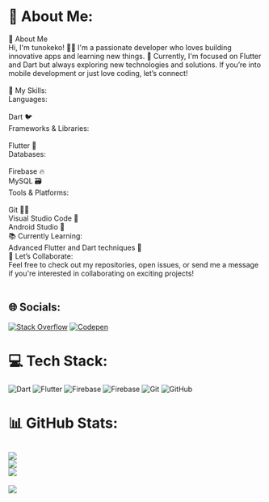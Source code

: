 # 💫 About Me:
👋 About Me<br>Hi, I'm tunokeko! 👨‍💻 I'm a passionate developer who loves building innovative apps and learning new things. 🚀 Currently, I'm focused on Flutter and Dart but always exploring new technologies and solutions. If you’re into mobile development or just love coding, let’s connect!<br><br>💼 My Skills:<br>Languages:<br><br>Dart 🐦<br>Frameworks & Libraries:<br><br>Flutter 📱<br>Databases:<br><br>Firebase 🔥<br>MySQL 🗃️<br>Tools & Platforms:<br><br>Git 🧑‍💻<br>Visual Studio Code 🎨<br>Android Studio 📱<br>📚 Currently Learning:<br>Advanced Flutter and Dart techniques 🌟<br>💬 Let’s Collaborate:<br>Feel free to check out my repositories, open issues, or send me a message if you're interested in collaborating on exciting projects!<br><br>


## 🌐 Socials:
[![Stack Overflow](https://img.shields.io/badge/-Stackoverflow-FE7A16?logo=stack-overflow&logoColor=white)](https://stackoverflow.com/users/20412651) [![Codepen](https://img.shields.io/badge/Codepen-000000?style=for-the-badge&logo=codepen&logoColor=white)](https://codepen.io/@bilmem-bilmem) 

# 💻 Tech Stack:
![Dart](https://img.shields.io/badge/dart-%230175C2.svg?style=for-the-badge&logo=dart&logoColor=white) ![Flutter](https://img.shields.io/badge/Flutter-%2302569B.svg?style=for-the-badge&logo=Flutter&logoColor=white) ![Firebase](https://img.shields.io/badge/firebase-%23039BE5.svg?style=for-the-badge&logo=firebase) ![Firebase](https://img.shields.io/badge/firebase-a08021?style=for-the-badge&logo=firebase&logoColor=ffcd34) ![Git](https://img.shields.io/badge/git-%23F05033.svg?style=for-the-badge&logo=git&logoColor=white) ![GitHub](https://img.shields.io/badge/github-%23121011.svg?style=for-the-badge&logo=github&logoColor=white)
# 📊 GitHub Stats:
![](https://github-readme-stats.vercel.app/api?username=tunokeko&theme=dark&hide_border=false&include_all_commits=true&count_private=true)<br/>
![](https://github-readme-streak-stats.herokuapp.com/?user=tunokeko&theme=dark&hide_border=false)<br/>
![](https://github-readme-stats.vercel.app/api/top-langs/?username=tunokeko&theme=dark&hide_border=false&include_all_commits=true&count_private=true&layout=compact)
---
[![](https://visitcount.itsvg.in/api?id=tunokeko&icon=0&color=0)](https://visitcount.itsvg.in)

<!-- Proudly created with GPRM ( https://gprm.itsvg.in ) -->
